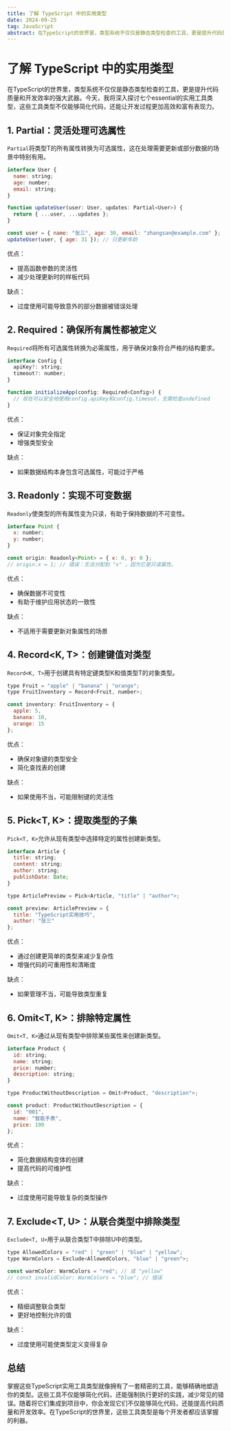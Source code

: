 ```yaml
---
title: 了解 TypeScript 中的实用类型
date: 2024-09-25
tag: JavaScript
abstract: 在TypeScript的世界里，类型系统不仅仅是静态类型检查的工具，更是提升代码质量和开发效率的强大武器。今天，我将深入探讨七个essential的实用工具类型，这些工具类型不仅能够简化代码，还能让开发过程更加高效和富有表现力。
---
```


# 了解 TypeScript 中的实用类型

在TypeScript的世界里，类型系统不仅仅是静态类型检查的工具，更是提升代码质量和开发效率的强大武器。今天，我将深入探讨七个essential的实用工具类型，这些工具类型不仅能够简化代码，还能让开发过程更加高效和富有表现力。

## 1. Partial：灵活处理可选属性

`Partial`将类型T的所有属性转换为可选属性，这在处理需要更新或部分数据的场景中特别有用。

```javascript
interface User {
  name: string;
  age: number;
  email: string;
}

function updateUser(user: User, updates: Partial<User>) {
  return { ...user, ...updates };
}

const user = { name: "张三", age: 30, email: "zhangsan@example.com" };
updateUser(user, { age: 31 }); // 只更新年龄
```

优点：

- 提高函数参数的灵活性
- 减少处理更新时的样板代码

缺点：

- 过度使用可能导致意外的部分数据被错误处理

## 2. Required：确保所有属性都被定义

`Required`将所有可选属性转换为必需属性，用于确保对象符合严格的结构要求。

```javascript
interface Config {
  apiKey?: string;
  timeout?: number;
}

function initializeApp(config: Required<Config>) {
  // 现在可以安全地使用config.apiKey和config.timeout，无需检查undefined
}
```

优点：

- 保证对象完全指定
- 增强类型安全

缺点：

- 如果数据结构本身包含可选属性，可能过于严格

## 3. Readonly：实现不可变数据

`Readonly`使类型的所有属性变为只读，有助于保持数据的不可变性。

```javascript
interface Point {
  x: number;
  y: number;
}

const origin: Readonly<Point> = { x: 0, y: 0 };
// origin.x = 1; // 错误：无法分配到 "x" ，因为它是只读属性。
```

优点：

- 确保数据不可变性
- 有助于维护应用状态的一致性

缺点：

- 不适用于需要更新对象属性的场景

## 4. Record<K, T>：创建键值对类型

`Record<K, T>`用于创建具有特定键类型K和值类型T的对象类型。

```javascript
type Fruit = "apple" | "banana" | "orange";
type FruitInventory = Record<Fruit, number>;

const inventory: FruitInventory = {
  apple: 5,
  banana: 10,
  orange: 15
};
```

优点：

- 确保对象键的类型安全
- 简化查找表的创建

缺点：

- 如果使用不当，可能限制键的灵活性

## 5. Pick<T, K>：提取类型的子集

`Pick<T, K>`允许从现有类型中选择特定的属性创建新类型。

```javascript
interface Article {
  title: string;
  content: string;
  author: string;
  publishDate: Date;
}

type ArticlePreview = Pick<Article, "title" | "author">;

const preview: ArticlePreview = {
  title: "TypeScript实用技巧",
  author: "张三"
};
```

优点：

- 通过创建更简单的类型来减少复杂性
- 增强代码的可重用性和清晰度

缺点：

- 如果管理不当，可能导致类型重复

## 6. Omit<T, K>：排除特定属性

`Omit<T, K>`通过从现有类型中排除某些属性来创建新类型。

```javascript
interface Product {
  id: string;
  name: string;
  price: number;
  description: string;
}

type ProductWithoutDescription = Omit<Product, "description">;

const product: ProductWithoutDescription = {
  id: "001",
  name: "智能手表",
  price: 199
};
```

优点：

- 简化数据结构变体的创建
- 提高代码的可维护性

缺点：

- 过度使用可能导致复杂的类型操作

## 7. Exclude<T, U>：从联合类型中排除类型

`Exclude<T, U>`用于从联合类型T中排除U中的类型。

```javascript
type AllowedColors = "red" | "green" | "blue" | "yellow";
type WarmColors = Exclude<AllowedColors, "blue" | "green">;

const warmColor: WarmColors = "red"; // 或 "yellow"
// const invalidColor: WarmColors = "blue"; // 错误
```

优点：

- 精细调整联合类型
- 更好地控制允许的值

缺点：

- 过度使用可能使类型定义变得复杂

## 总结

掌握这些TypeScript实用工具类型就像拥有了一套精密的工具，能够精确地塑造你的类型。这些工具不仅能够简化代码，还能强制执行更好的实践，减少常见的错误。随着将它们集成到项目中，你会发现它们不仅能够简化代码，还能提高代码质量和开发效率。在TypeScript的世界里，这些工具类型是每个开发者都应该掌握的利器。

